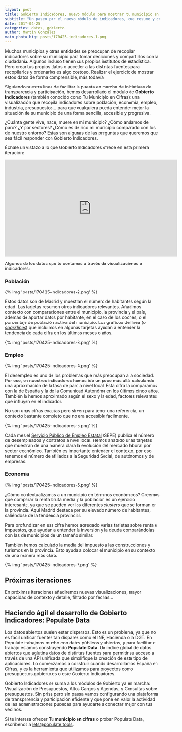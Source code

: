 ```yaml
---
layout: post
title: Gobierto Indicadores, nuevo módulo para mostrar tu municipio en cifras
subtitle: "Un paseo por el nuevo módulo de indicadores, que resume y contextualiza los datos abiertos de población, empleo y economía"
date: 2017-04-25
categories: datos, gobierto
author: Martín González
main_photo_big: posts/170425-indicadores-1.png
---
```


Muchos municipios y otras entidades se preocupan de recopilar indicadores sobre su municipio para tomar deciciones y compartirlos con la ciudadanía. Algunos incluso tienen sus propios institutos de estadística. Pero crear tus propios datos o acceder a las distintas fuentes para recopilarlos y ordenarlos es algo costoso. Realizar el ejercicio de mostrar estos datos de forma comprensible, más todavía.

Siguiendo nuestra línea de facilitar la puesta en marcha de iniciativas de transparencia y participación, hemos desarrollado el módulo de **Gobierto Indicadores** (también conocido como Tu Municipio en Cifras): una visualización que recopila indicadores sobre población, economía, empleo, industria, presupuestos... para que cualquiera pueda entender mejor la situación de su municipio de una forma sencilla, accesible y progresiva.

¿Cuánta gente vive, nace, muere en mi municipio? ¿Cómo andamos de paro? ¿Y por sectores? ¿Cómo es de rico mi municipio comparado con los de nuestro entorno? Estas son algunas de las preguntas que queremos que sea fácil responder con Gobierto Indicadores.  

Échale un vistazo a lo que Gobierto Indicadores ofrece en esta primera iteración:

<div class="video_wrapper">
  <iframe width="560" height="315" src="https://www.youtube.com/embed/nzKvoI1xLXA" frameborder="0" allowfullscreen></iframe>
</div>

Algunos de los datos que te contamos a través de visualizaciones e indicadores:

### Población

{% img 'posts/170425-indicadores-2.png' %}

Estos datos son de Madrid y muestran el número de habitantes según la edad. Las tarjetas resumen otros indicadores relevantes. Añadimos contexto con comparaciones entre el municipio, la provincia y el país, además de aportar datos por habitante, en el caso de los coches, o el porcentaje de población activa del municipio. Los gráficos de línea (o [_sparklines_](https://en.wikipedia.org/wiki/Sparkline)) que incluimos en algunas tarjetas ayudan a entender la tendencia de cada cifra en los últimos meses o años.

{% img 'posts/170425-indicadores-3.png' %}

### Empleo
{% img 'posts/170425-indicadores-4.png' %}

El desempleo es uno de los problemas que más preocupan a la sociedad. Por eso, en nuestros indicadores hemos ido un poco más allá, calculando una aproximación de la tasa de paro a nivel local. Esta cifra la comparamos con la de España y la de la Comunidad Autonóma en los últimos cinco años. También la hemos aproximado según el sexo y la edad, factores relevantes que influyen en el indicador.

No son unas cifras exactas pero sirven para tener una referencia, un contexto bastante completo que no era accesible facilmente.

{% img 'posts/170425-indicadores-5.png' %}

Cada mes el [Servicio Público de Empleo Estatal](https://www.sepe.es/) (SEPE) publica el número de desempleados y contratos a nivel local. Hemos añadido unas tarjetas que muestran de una manera clara la evolución del mercado laboral por sector económico. También es importante entender el contexto, por eso tenemos el número de afiliados a la Seguridad Social, de autónomos y de empresas.

### Economía
{% img 'posts/170425-indicadores-6.png' %}

¿Cómo contextualizamos a un municipio en términos económicos? Creemos que comparar la renta bruta media y la población es un ejercicio interesante, ya que se pueden ver los diferentes _clusters_ que se forman en la provincia. Aquí Madrid destaca por su elevado número de habitantes, saliéndose de la tendencia provincial.

Para profundizar en esa cifra hemos agregado varias tarjetas sobre renta e impuestos, que ayudan a entender la inversión y la deuda comparándolas con las de municipios de un tamaño similar.

También hemos calculado la media del impuesto a las construcciones y turismos en la provincia. Esto ayuda a colocar el municipio en su contexto de una manera más clara.

{% img 'posts/170425-indicadores-7.png' %}

## Próximas iteraciones

En próximas iteraciones añadiremos nuevas visualizaciones, mayor capacidad de contexto y detalle, filtrado por fechas...

## Haciendo ágil el desarrollo de Gobierto Indicadores: Populate Data

Los datos abiertos suelen estar dispersos. Esto es un problema, ya que no es fácil unificar fuentes tan dispares como el INE, Hacienda o la DGT. En Populate trabajmos mucho con datos públicos y abiertos, y para facilitar el trabajo estamos construyendo **Populate Data**. Un índice global de datos abiertos que aglutina datos de distintas fuentes para permitir su acceso a través de una API unificada que simplifique la creación de este tipo de aplicaciones. Lo comenzamos a construir cuando desarrollamos España en Cifras, y es la herramienta que utilizamos para proyectos como presupuestos.gobierto.es o este Gobierto Indicadores.

Gobierto Indicadores se suma a los módulos de Gobierto ya en marcha: Visualización de Presupuestos, Altos Cargos y Agendas, y Consultas sobre presupuestos. Sin prisa pero sin pausa vamos configurando una plataforma de transparencia y participación eficiente y que pone en valor la actividad de las administraciones públicas para ayudarte a conectar mejor con tus vecinos.  

Si te interesa ofrecer **Tu municipio en cifras** o probar Populate Data, escríbenos a [lets@populate.tools](mailto:lets@populate.tools).
